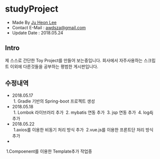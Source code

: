 # studyProject
- Made By <a href="https://github.com/awdsza">Ju Heon Lee</a>
- Contact E-Mail : awdsza@gmail.com
- Update Date : 2018.05.24

## Intro
제 스스로 간단한 Toy Project를 만들어 보는중입니다.
회사에서 자주사용하는 스크립트 이외에 다른것들을 공부하는 평범한 게시판입니다.
## 수정내역
- 2018.05.17</br>
  1. Gradle 기반의 Spring-boot 프로젝트 생성
- 2018.05.18</br>
  1. Lombok 라이브러리 추가
  2. mybatis 연동 추가
  3. jsp 연동 추가
  4. log4j 추가
- 2018.05.22</br>
  1.axios를 이용한 비동기 처리 방식 추가
  2.vue.js를 이용한 프론트단 처리 방식 추가
- </br>
  1.Compoenent를 이용한 Template추가 작업중
